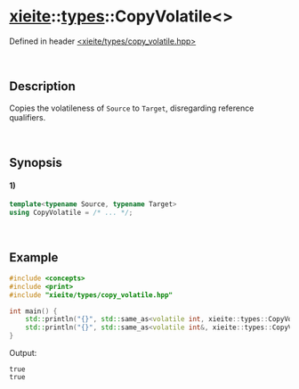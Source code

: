 # [xieite](../../xieite.md)\:\:[types](../../types.md)\:\:CopyVolatile\<\>
Defined in header [<xieite/types/copy_volatile.hpp>](../../../include/xieite/types/copy_volatile.hpp)

&nbsp;

## Description
Copies the volatileness of `Source` to `Target`, disregarding reference qualifiers.

&nbsp;

## Synopsis
#### 1)
```cpp
template<typename Source, typename Target>
using CopyVolatile = /* ... */;
```

&nbsp;

## Example
```cpp
#include <concepts>
#include <print>
#include "xieite/types/copy_volatile.hpp"

int main() {
    std::println("{}", std::same_as<volatile int, xieite::types::CopyVolatile<volatile float, int>>);
    std::println("{}", std::same_as<volatile int&, xieite::types::CopyVolatile<volatile float, int&>>);
}
```
Output:
```
true
true
```
